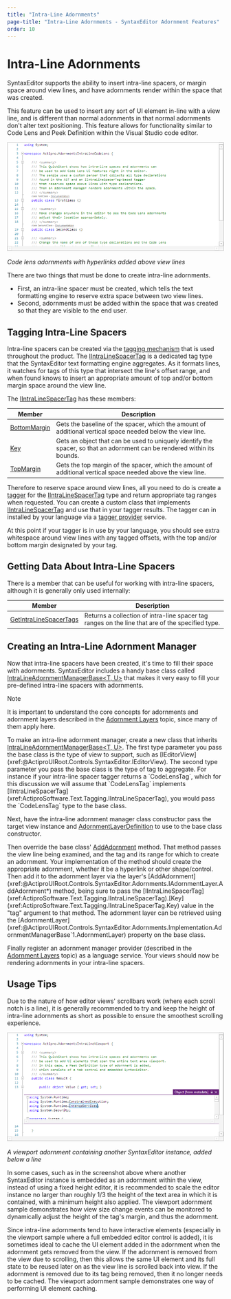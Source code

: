 ```yaml
---
title: "Intra-Line Adornments"
page-title: "Intra-Line Adornments - SyntaxEditor Adornment Features"
order: 10
---
```

# Intra-Line Adornments

SyntaxEditor supports the ability to insert intra-line spacers, or margin space around view lines, and have adornments render within the space that was created.

This feature can be used to insert any sort of UI element in-line with a view line, and is different than normal adornments in that normal adornments don't alter text positioning.  This feature allows for functionality similar to Code Lens and Peek Definition within the Visual Studio code editor.

![Screenshot](../../images/intra-line-code-lens-adornment.png)

*Code lens adornments with hyperlinks added above view lines*

There are two things that must be done to create intra-line adornments.

- First, an intra-line spacer must be created, which tells the text formatting engine to reserve extra space between two view lines.
- Second, adornments must be added within the space that was created so that they are visible to the end user.

## Tagging Intra-Line Spacers

Intra-line spacers can be created via the [tagging mechanism](../../text-parsing/tagging/index.md) that is used throughout the product.  The [IIntraLineSpacerTag](xref:ActiproSoftware.Text.Tagging.IIntraLineSpacerTag) is a dedicated tag type that the SyntaxEditor text formatting engine aggregates.  As it formats lines, it watches for tags of this type that intersect the line's offset range, and when found knows to insert an appropriate amount of top and/or bottom margin space around the view line.

The [IIntraLineSpacerTag](xref:ActiproSoftware.Text.Tagging.IIntraLineSpacerTag) has these members:

| Member | Description |
|-----|-----|
| [BottomMargin](xref:ActiproSoftware.Text.Tagging.IIntraLineSpacerTag.BottomMargin) | Gets the baseline of the spacer, which the amount of additional vertical space needed below the view line. |
| [Key](xref:ActiproSoftware.Text.Tagging.IIntraLineSpacerTag.Key) | Gets an object that can be used to uniquely identify the spacer, so that an adornment can be rendered within its bounds. |
| [TopMargin](xref:ActiproSoftware.Text.Tagging.IIntraLineSpacerTag.TopMargin) | Gets the top margin of the spacer, which the amount of additional vertical space needed above the view line. |

Therefore to reserve space around view lines, all you need to do is create a [tagger](../../text-parsing/tagging/taggers.md) for the [IIntraLineSpacerTag](xref:ActiproSoftware.Text.Tagging.IIntraLineSpacerTag) type and return appropriate tag ranges when requested.  You can create a custom class that implements [IIntraLineSpacerTag](xref:ActiproSoftware.Text.Tagging.IIntraLineSpacerTag) and use that in your tagger results.  The tagger can in installed by your language via a [tagger provider](../../text-parsing/tagging/taggers.md) service.

At this point if your tagger is in use by your language, you should see extra whitespace around view lines with any tagged offsets, with the top and/or bottom margin designated by your tag.

## Getting Data About Intra-Line Spacers

There is a member that can be useful for working with intra-line spacers, although it is generally only used internally:

| Member | Description |
|-----|-----|
| [GetIntraLineSpacerTags](xref:@ActiproUIRoot.Controls.SyntaxEditor.ITextViewLine.GetIntraLineSpacerTags*) | Returns a collection of intra-line spacer tag ranges on the line that are of the specified type. |

## Creating an Intra-Line Adornment Manager

Now that intra-line spacers have been created, it's time to fill their space with adornments.  SyntaxEditor includes a handy base class called [IntraLineAdornmentManagerBase<T, U>](xref:@ActiproUIRoot.Controls.SyntaxEditor.Adornments.Implementation.IntraLineAdornmentManagerBase`2) that makes it very easy to fill your pre-defined intra-line spacers with adornments.

> [!NOTE]
> It is important to understand the core concepts for adornments and adornment layers described in the [Adornment Layers](adornment-layers.md) topic, since many of them apply here.

To make an intra-line adornment manager, create a new class that inherits [IntraLineAdornmentManagerBase<T, U>](xref:@ActiproUIRoot.Controls.SyntaxEditor.Adornments.Implementation.IntraLineAdornmentManagerBase`2).  The first type parameter you pass the base class is the type of view to support, such as [IEditorView](xref:@ActiproUIRoot.Controls.SyntaxEditor.IEditorView).  The second type parameter you pass the base class is the type of tag to aggregate.  For instance if your intra-line spacer tagger returns a `CodeLensTag`, which for this discussion we will assume that `CodeLensTag` implements [IIntraLineSpacerTag](xref:ActiproSoftware.Text.Tagging.IIntraLineSpacerTag), you would pass the `CodeLensTag` type to the base class.

Next, have the intra-line adornment manager class constructor pass the target view instance and [AdornmentLayerDefinition](xref:@ActiproUIRoot.Controls.SyntaxEditor.Adornments.AdornmentLayerDefinition) to use to the base class constructor.

Then override the base class' [AddAdornment](xref:@ActiproUIRoot.Controls.SyntaxEditor.Adornments.Implementation.IntraLineAdornmentManagerBase`2.AddAdornment*) method.  That method passes the view line being examined, and the tag and its range for which to create an adornment.  Your implementation of the method should create the appropriate adornment, whether it be a hyperlink or other shape/control.  Then add it to the adornment layer via the layer's [AddAdornment](xref:@ActiproUIRoot.Controls.SyntaxEditor.Adornments.IAdornmentLayer.AddAdornment*) method, being sure to pass the [IIntraLineSpacerTag](xref:ActiproSoftware.Text.Tagging.IIntraLineSpacerTag).[Key](xref:ActiproSoftware.Text.Tagging.IIntraLineSpacerTag.Key) value in the "tag" argument to that method.  The adornment layer can be retrieved using the [AdornmentLayer](xref:@ActiproUIRoot.Controls.SyntaxEditor.Adornments.Implementation.AdornmentManagerBase`1.AdornmentLayer) property on the base class.

Finally register an adornment manager provider (described in the [Adornment Layers](adornment-layers.md) topic) as a language service.  Your views should now be rendering adornments in your intra-line spacers.

## Usage Tips

Due to the nature of how editor views' scrollbars work (where each scroll notch is a line), it is generally recommended to try and keep the height of intra-line adornments as short as possible to ensure the smoothest scrolling experience.

![Screenshot](../../images/intra-line-viewport-adornment.png)

*A viewport adornment containing another SyntaxEditor instance, added below a line*

In some cases, such as in the screenshot above where another SyntaxEditor instance is embedded as an adornment within the view, instead of using a fixed height editor, it is recommended to scale the editor instance no larger than roughly 1/3 the height of the text area in which it is contained, with a minimum height also applied.  The viewport adornment sample demonstrates how view size change events can be monitored to dynamically adjust the height of the tag's margin, and thus the adornment.

Since intra-line adornments tend to have interactive elements (especially in the viewport sample where a full embedded editor control is added), it is sometimes ideal to cache the UI element added in the adornment when the adornment gets removed from the view.  If the adornment is removed from the view due to scrolling, then this allows the same UI element and its full state to be reused later on as the view line is scrolled back into view.  If the adornment is removed due to its tag being removed, then it no longer needs to be cached.  The viewport adornment sample demonstrates one way of performing UI element caching.
